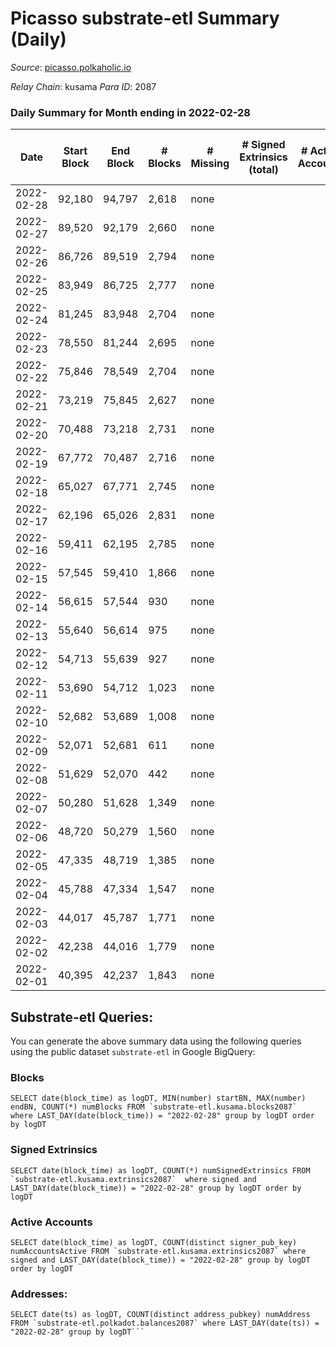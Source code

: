 # Picasso substrate-etl Summary (Daily)

_Source_: [picasso.polkaholic.io](https://picasso.polkaholic.io)

*Relay Chain*: kusama
*Para ID*: 2087



### Daily Summary for Month ending in 2022-02-28


| Date | Start Block | End Block | # Blocks | # Missing | # Signed Extrinsics (total) | # Active Accounts | # Addresses with Balances | # Events | # Transfers | # XCM Transfers In | # XCM Transfers Out |
| ---- | ----------- | --------- | -------- | --------- | --------------------------- | ----------------- | ------------------------- | -------- | ----------- | ------------------ | ------------------- |
| 2022-02-28 | 92,180 | 94,797 | 2,618 | none  |  |  | 8 | 5,237 |   |   |   |
| 2022-02-27 | 89,520 | 92,179 | 2,660 | none  |  |  | 8 | 5,322 |   |   |   |
| 2022-02-26 | 86,726 | 89,519 | 2,794 | none  |  |  | 8 | 5,589 |   |   |   |
| 2022-02-25 | 83,949 | 86,725 | 2,777 | none  |  |  | 8 | 5,556 |   |   |   |
| 2022-02-24 | 81,245 | 83,948 | 2,704 | none  |  |  | 8 | 5,409 |   |   |   |
| 2022-02-23 | 78,550 | 81,244 | 2,695 | none  |  |  | 8 | 5,392 |   |   |   |
| 2022-02-22 | 75,846 | 78,549 | 2,704 | none  |  |  | 8 | 5,409 |   |   |   |
| 2022-02-21 | 73,219 | 75,845 | 2,627 | none  |  |  | 8 | 5,256 |   |   |   |
| 2022-02-20 | 70,488 | 73,218 | 2,731 | none  |  |  | 8 | 5,463 |   |   |   |
| 2022-02-19 | 67,772 | 70,487 | 2,716 | none  |  |  | 8 | 5,434 |   |   |   |
| 2022-02-18 | 65,027 | 67,771 | 2,745 | none  |  |  | 8 | 5,491 |   |   |   |
| 2022-02-17 | 62,196 | 65,026 | 2,831 | none  |  |  | 8 | 5,664 |   |   |   |
| 2022-02-16 | 59,411 | 62,195 | 2,785 | none  |  |  | 8 | 5,571 |   |   |   |
| 2022-02-15 | 57,545 | 59,410 | 1,866 | none  |  |  | 8 | 3,734 |   |   |   |
| 2022-02-14 | 56,615 | 57,544 | 930 | none  |  |  | 8 | 1,860 |   |   |   |
| 2022-02-13 | 55,640 | 56,614 | 975 | none  |  |  | 8 | 1,951 |   |   |   |
| 2022-02-12 | 54,713 | 55,639 | 927 | none  |  |  | 8 | 1,854 |   |   |   |
| 2022-02-11 | 53,690 | 54,712 | 1,023 | none  |  |  | 8 | 2,047 |   |   |   |
| 2022-02-10 | 52,682 | 53,689 | 1,008 | none  |  |  | 8 | 2,016 |   |   |   |
| 2022-02-09 | 52,071 | 52,681 | 611 | none  |  |  | 8 | 1,223 |   |   |   |
| 2022-02-08 | 51,629 | 52,070 | 442 | none  |  |  | 8 | 884 |   |   |   |
| 2022-02-07 | 50,280 | 51,628 | 1,349 | none  |  |  | 8 | 2,702 |   |   |   |
| 2022-02-06 | 48,720 | 50,279 | 1,560 | none  |  |  | 8 | 3,120 |   |   |   |
| 2022-02-05 | 47,335 | 48,719 | 1,385 | none  |  |  | 8 | 2,771 |   |   |   |
| 2022-02-04 | 45,788 | 47,334 | 1,547 | none  |  |  | 8 | 3,095 |   |   |   |
| 2022-02-03 | 44,017 | 45,787 | 1,771 | none  |  |  | 8 | 3,543 |   |   |   |
| 2022-02-02 | 42,238 | 44,016 | 1,779 | none  |  |  | 8 | 3,559 |   |   |   |
| 2022-02-01 | 40,395 | 42,237 | 1,843 | none  |  |  | 8 | 3,687 |   |   |   |

## Substrate-etl Queries:
You can generate the above summary data using the following queries using the public dataset `substrate-etl` in Google BigQuery:


### Blocks
```
SELECT date(block_time) as logDT, MIN(number) startBN, MAX(number) endBN, COUNT(*) numBlocks FROM `substrate-etl.kusama.blocks2087`  where LAST_DAY(date(block_time)) = "2022-02-28" group by logDT order by logDT
```


### Signed Extrinsics
```
SELECT date(block_time) as logDT, COUNT(*) numSignedExtrinsics FROM `substrate-etl.kusama.extrinsics2087`  where signed and LAST_DAY(date(block_time)) = "2022-02-28" group by logDT order by logDT
```


### Active Accounts
```
SELECT date(block_time) as logDT, COUNT(distinct signer_pub_key) numAccountsActive FROM `substrate-etl.kusama.extrinsics2087` where signed and LAST_DAY(date(block_time)) = "2022-02-28" group by logDT order by logDT
```


### Addresses:
```
SELECT date(ts) as logDT, COUNT(distinct address_pubkey) numAddress FROM `substrate-etl.polkadot.balances2087` where LAST_DAY(date(ts)) = "2022-02-28" group by logDT```

